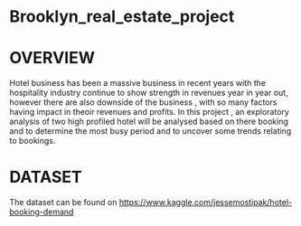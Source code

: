 # Brooklyn_real_estate_project

# OVERVIEW

Hotel business has been a massive business in recent years with the hospitality industry continue to show strength in revenues year in year out, however there are also downside of the business , with so many factors having impact in theoir revenues and profits. In this project , an exploratory analysis of two high profiled hotel will be analysed based on there booking and to determine the most busy period and to uncover some trends relating to bookings.

# DATASET

The dataset can be found on https://www.kaggle.com/jessemostipak/hotel-booking-demand

